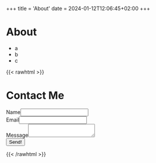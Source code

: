 +++
title = 'About'
date = 2024-01-12T12:06:45+02:00
+++

# About

- a
- b
- c

<!-- prettier-ignore-start -->

{{< rawhtml >}}

  <h1>Contact Me</h1>
    <form data-static-form-name="contact">
      <div>
        <label>Name<input type="text" name="name" /></label>
      </div>
      <div>
        <label>Email<input type="email" name="email" /></label>
      </div>
      <div>
        <label>Message<textarea name="message"></textarea></label>
      </div>
      <div class="cf-turnstile" data-sitekey="0x4AAAAAAAP5xU5P2WCx7Nyj"></div>
      <button type="submit">Send!</button>
    </form>
{{< /rawhtml >}}
<!-- prettier-ignore-end -->
